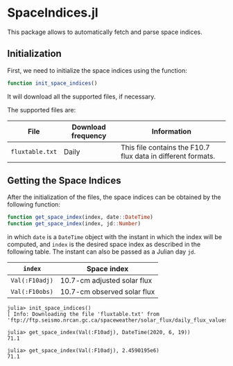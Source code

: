 SpaceIndices.jl
===============

This package allows to automatically fetch and parse space indices.

## Initialization

First, we need to initialize the space indices using the function:

```julia
function init_space_indices()
```

It will download all the supported files, if necessary.

The supported files are:

|      File       | Download frequency | Information                                                  |
|-----------------|--------------------|--------------------------------------------------------------|
| `fluxtable.txt` | Daily              | This file contains the F10.7 flux data in different formats. |

## Getting the Space Indices

After the initialization of the files, the space indices can be obtained by the
following function:

```julia
function get_space_index(index, date::DateTime)
function get_space_index(index, jd::Number)
```

in which `date` is a `DateTime` object with the instant in which the index will be computed,
and `index` is the desired space index as described in the following table. The instant can
also be passed as a Julian day `jd`.

| `index`        | Space index                                                                                                                  |
|----------------|------------------------------------------------------------------------------------------------------------------------------|
| `Val(:F10adj)` | 10.7-cm adjusted solar flux                                                                                                  |
| `Val(:F10obs)` | 10.7-cm observed solar flux                                                                                                  |

```julia-repl
julia> init_space_indices()
[ Info: Downloading the file 'fluxtable.txt' from 'ftp://ftp.seismo.nrcan.gc.ca/spaceweather/solar_flux/daily_flux_values/fluxtable.txt'...

julia> get_space_index(Val(:F10adj), DateTime(2020, 6, 19))
71.1

julia> get_space_index(Val(:F10adj), 2.4590195e6)
71.1
```
